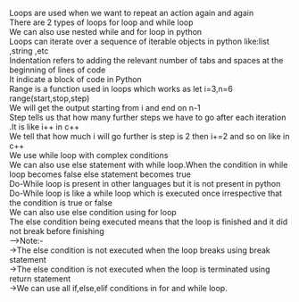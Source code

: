 Loops are used when we want to repeat an action again and again
<br>
There are 2 types of loops for loop and while loop
<br>
We can also use nested while and for loop in python
<br>
Loops can iterate over a sequence of iterable objects in python like:list ,string ,etc
<br>
Indentation refers to adding the relevant number of tabs and spaces at the beginning of lines of code 
<br>
It indicate a block of code in Python
<br>
Range is a function used in loops which works as let i=3,n=6 range(start,stop,step)
<br>
We will get the output starting from i and end on n-1
<br>
Step tells us that how many further steps we have to go after each iteration .It is like i++ in c++
<br>
We tell that how much i will go further is step is 2 then i+=2 and so on like in c++
<br>
We use while loop with complex conditions
<br>
We can also use else statement with while loop.When the condition in while loop becomes false else statement becomes true
<br>
Do-While loop is present in other languages  but it is  not present in python
<br>
Do-While loop is like a while loop which is executed once  irrespective that the condition is true or false
<br>
We can also use else condition using for loop
<br>
The else condition being executed means that the loop is finished and it did not break before finishing 
<br>
-->Note:-
<br>
->The else condition is not executed when the loop breaks using break statement
<br>
->The else condition is not executed when the loop is terminated using return statement
<br>
->We can use all if,else,elif conditions in for and while loop.
